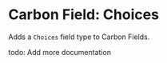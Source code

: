 # Carbon Field: Choices

Adds a `Choices` field type to Carbon Fields.

todo: Add more documentation
